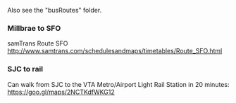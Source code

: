 Also see the "busRoutes" folder.

### Millbrae to SFO

samTrans Route SFO
http://www.samtrans.com/schedulesandmaps/timetables/Route_SFO.html

### SJC to rail

Can walk from SJC to the VTA Metro/Airport Light Rail Station in 20 minutes: https://goo.gl/maps/2NCTKdfWKG12